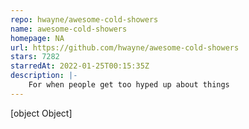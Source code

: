 ```yaml
---
repo: hwayne/awesome-cold-showers
name: awesome-cold-showers
homepage: NA
url: https://github.com/hwayne/awesome-cold-showers
stars: 7282
starredAt: 2022-01-25T00:15:35Z
description: |-
    For when people get too hyped up about things
---
```


[object Object]
